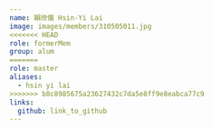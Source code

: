 ```yaml
---
name: 賴欣儀 Hsin-Yi Lai 
image: images/members/310505011.jpg 
<<<<<<< HEAD
role: formerMem
group: alum
=======
role: master
aliases:
  - hsin yi lai
>>>>>>> b8c8985675a23627432c7da5e8ff9e8eabca77c9
links:
  github: link_to_github 
---
```

